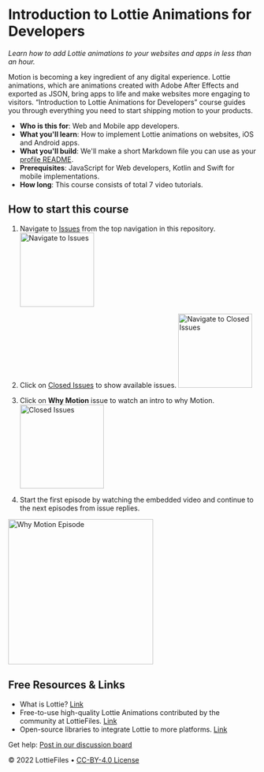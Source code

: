 # Introduction to Lottie Animations for Developers

_Learn how to add Lottie animations to your websites and apps in less than an hour._

Motion is becoming a key ingredient of any digital experience. Lottie animations, which are animations created with Adobe After Effects and exported as JSON, bring apps to life and make websites more engaging to visitors. “Introduction to Lottie Animations for Developers” course guides you through everything you need to start shipping motion to your products.

- **Who is this for**: Web and Mobile app developers.
- **What you'll learn**: How to implement Lottie animations on websites, iOS and Android apps.
- **What you'll build**: We'll make a short Markdown file you can use as your [profile README](https://docs.github.com/account-and-profile/setting-up-and-managing-your-github-profile/customizing-your-profile/managing-your-profile-readme).
- **Prerequisites**: JavaScript for Web developers, Kotlin and Swift for mobile implementations.
- **How long**: This course consists of total 7 video tutorials. 

## How to start this course

1. Navigate to [Issues](https://github.com/LottieFiles/LottieFiles-Course/issues?q=is%3Aissue+is%3Aclosed) from the top navigation in this repository. 
    <img src="https://static.lottiefiles.com/static_uploads/GithubCourseStep1@2x.png" height="150" alt="Navigate to Issues">
    
2. Click on [Closed Issues](https://github.com/LottieFiles/LottieFiles-Course/issues?q=is%3Aissue+is%3Aclosed) to show available issues.
    <img src="https://static.lottiefiles.com/static_uploads/GithubCourseStep2@2x.png" height="150" alt="Navigate to Closed Issues">

3. Click on **Why Motion** issue to watch an intro to why Motion.
	<a href="https://github.com/LottieFiles/LottieFiles-Course/issues/6#issue-1257844906" title="Why Motion by LottieFiles"><img src="https://static.lottiefiles.com/static_uploads/GithubCourseStep3@2x.png" height="170" alt="Closed Issues"></a>

4. Start the first episode by watching the embedded video and continue to the next episodes from issue replies.
<a href="https://github.com/LottieFiles/LottieFiles-Course/issues/6#issue-1257844906" title="Why Motion by LottieFiles">
	<img src="https://static.lottiefiles.com/static_uploads/GithubCourseStep4@2x.png" height="294" alt="Why Motion Episode"></a>


## Free Resources & Links
- What is Lottie? [Link](https://lottiefiles.com/what-is-lottie)
- Free-to-use high-quality Lottie Animations contributed by the community at LottieFiles. [Link](https://lottiefiles.com/what-is-lottie)
- Open-source libraries to integrate Lottie to more platforms. [Link](https://lottiefiles.com/integrations#:~:text=to%20a%20CDN.-,Lottie%20libraries,-A%20complete%20ecosystem)

Get help: [Post in our discussion board](https://github.com/LottieFiles/LottieFiles-Course/discussions)

&copy; 2022 LottieFiles &bull; [CC-BY-4.0 License](https://creativecommons.org/licenses/by/4.0/legalcode)